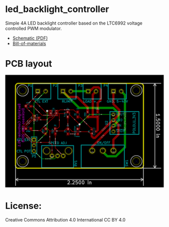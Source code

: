 # led_backlight_controller 
Simple 4A LED backlight controller based on the LTC6992 voltage controlled PWM modulator. 

* [Schematic (PDF)](controller.pdf)
* [Bill-of-materials](bom.txt)

# PCB layout 
![layout](images/layout_screenshot.png)

# License: 
Creative Commons Attribution 4.0 International CC BY 4.0

